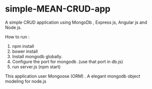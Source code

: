 # simple-MEAN-CRUD-app

A simple CRUD application using MongoDb , Express js, Angular js and Node js.

How to run :

1. npm install
2. bower install
3. Install mongodb globally.
4. Configure the port for mongodb .(use that port in db.js)
5. run server.js (npm start)

This application user Mongoose (ORM) . A elegant mongodb object modeling for node.js

